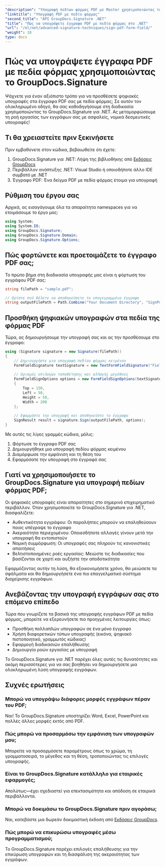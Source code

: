 ```yaml
---
"description": "Υπογραφή πεδίων φόρμας PDF με Master χρησιμοποιώντας το GroupDocs.Signature για .NET. Δημιουργήστε ασφαλείς, νομικά δεσμευτικές ψηφιακές υπογραφές με αυτό το βήμα προς βήμα σεμινάριο."
"linktitle": "Υπογραφή PDF με πεδίο φόρμας"
"second_title": "API GroupDocs.Signature .NET"
"title": "Πώς να υπογράψετε έγγραφα PDF με πεδία φόρμας στο .NET"
"url": "/el/net/advanced-signature-techniques/sign-pdf-form-field/"
"weight": 10
type: docs
---
```

# Πώς να υπογράψετε έγγραφα PDF με πεδία φόρμας χρησιμοποιώντας το GroupDocs.Signature

Ψάχνετε για έναν αξιόπιστο τρόπο για να προσθέσετε ψηφιακές υπογραφές στα έγγραφα PDF σας με πεδία φόρμας; Σε αυτόν τον ολοκληρωμένο οδηγό, θα σας καθοδηγήσουμε στη διαδικασία χρησιμοποιώντας το GroupDocs.Signature για .NET. Ας μεταμορφώσουμε τη ροή εργασίας των εγγράφων σας με ασφαλείς, νομικά δεσμευτικές υπογραφές!

## Τι θα χρειαστείτε πριν ξεκινήσετε

Πριν εμβαθύνετε στον κώδικα, βεβαιωθείτε ότι έχετε:

1. GroupDocs.Signature για .NET: Λήψη της βιβλιοθήκης από [Εκδόσεις GroupDocs](https://releases.groupdocs.com/signature/net/)
2. Περιβάλλον ανάπτυξης .NET: Visual Studio ή οποιοδήποτε άλλο IDE συμβατό με .NET
3. Έγγραφο PDF: Ένα δείγμα PDF με πεδία φόρμας έτοιμα για υπογραφή

## Ρύθμιση του έργου σας

Αρχικά, ας εισαγάγουμε όλα τα απαραίτητα namespaces για να ετοιμάσουμε το έργο μας:

```csharp
using System;
using System.IO;
using GroupDocs.Signature;
using GroupDocs.Signature.Domain;
using GroupDocs.Signature.Options;
```

## Πώς φορτώνετε και προετοιμάζετε το έγγραφο PDF σας;

Το πρώτο βήμα στη διαδικασία υπογραφής μας είναι η φόρτωση του εγγράφου PDF σας:

```csharp
string filePath = "sample.pdf";

// Ορίστε πού θέλετε να αποθηκεύσετε το υπογεγραμμένο έγγραφο
string outputFilePath = Path.Combine("Your Document Directory", "SignPdfWithFormField", "SignedWithFormField.pdf");
```

## Προσθήκη ψηφιακών υπογραφών στα πεδία της φόρμας PDF

Τώρα, ας δημιουργήσουμε την υπογραφή σας και ας την προσθέσουμε στο έγγραφο:

```csharp
using (Signature signature = new Signature(filePath))
{
    // Δημιουργήστε μια υπογραφή πεδίου φόρμας κειμένου
    FormFieldSignature textSignature = new TextFormFieldSignature("FieldText", "Value1");
    
    // Ορισμός επιλογών τοποθέτησης και αλλαγής μεγέθους
    FormFieldSignOptions options = new FormFieldSignOptions(textSignature)
    {
        Top = 150,
        Left = 50,
        Height = 50,
        Width = 200
    };
    
    // Εφαρμόστε την υπογραφή και αποθηκεύστε το έγγραφο
    SignResult result = signature.Sign(outputFilePath, options);
}
```

Με αυτές τις λίγες γραμμές κώδικα, μόλις:
1. Φόρτωσε το έγγραφο PDF σας
2. Δημιουργήθηκε μια υπογραφή πεδίου φόρμας κειμένου
3. Διαμόρφωσε την εμφάνιση και τη θέση του
4. Εφαρμόσατε την υπογραφή στο έγγραφό σας

## Γιατί να χρησιμοποιήσετε το GroupDocs.Signature για υπογραφή πεδίων φόρμας PDF;

Οι ψηφιακές υπογραφές είναι απαραίτητες στο σημερινό επιχειρηματικό περιβάλλον. Όταν χρησιμοποιείτε το GroupDocs.Signature για .NET, διασφαλίζετε:

- Αυθεντικότητα εγγράφου: Οι παραλήπτες μπορούν να επαληθεύσουν ποιος υπέγραψε το έγγραφο
- Ακεραιότητα περιεχομένου: Οποιεσδήποτε αλλαγές γίνουν μετά την υπογραφή θα εντοπιστούν
- Νομική συμμόρφωση: Οι υπογραφές σας πληρούν τις κανονιστικές απαιτήσεις
- Βελτιστοποιημένες ροές εργασίας: Μειώστε τις διαδικασίες που βασίζονται σε χαρτί και αυξήστε την αποδοτικότητα

Εφαρμόζοντας αυτήν τη λύση, θα εξοικονομήσετε χρόνο, θα μειώσετε τα σφάλματα και θα δημιουργήσετε ένα πιο επαγγελματικό σύστημα διαχείρισης εγγράφων.

## Ανεβάζοντας την υπογραφή εγγράφων σας στο επόμενο επίπεδο

Τώρα που γνωρίζετε τα βασικά της υπογραφής εγγράφων PDF με πεδία φόρμας, μπορείτε να εξερευνήσετε πιο προηγμένες λειτουργίες όπως:

- Προσθήκη πολλαπλών υπογραφών σε ένα μόνο έγγραφο
- Χρήση διαφορετικών τύπων υπογραφής (εικόνα, ψηφιακό πιστοποιητικό, γραμμωτός κώδικας)
- Εφαρμογή διαδικασιών επαλήθευσης
- Δημιουργία ροών εργασίας με υπογραφή

Το GroupDocs.Signature για .NET παρέχει όλες αυτές τις δυνατότητες και ακόμη περισσότερες για να σας βοηθήσει να δημιουργήσετε μια ολοκληρωμένη λύση υπογραφής εγγράφων.

## Συχνές ερωτήσεις

### Μπορώ να υπογράψω διάφορες μορφές εγγράφων πέραν του PDF;
Ναι! Το GroupDocs.Signature υποστηρίζει Word, Excel, PowerPoint και πολλές άλλες μορφές εκτός από PDF.

### Πώς μπορώ να προσαρμόσω την εμφάνιση των υπογραφών μου;
Μπορείτε να προσαρμόσετε παραμέτρους όπως το χρώμα, τη γραμματοσειρά, το μέγεθος και τη θέση, τροποποιώντας τις επιλογές υπογραφής.

### Είναι το GroupDocs.Signature κατάλληλο για εταιρικές εφαρμογές;
Απολύτως—έχει σχεδιαστεί για επεκτασιμότητα και απόδοση σε εταιρικά περιβάλλοντα.

### Μπορώ να δοκιμάσω το GroupDocs.Signature πριν αγοράσω;
Ναι, κατεβάστε μια δωρεάν δοκιμαστική έκδοση από [Εκδόσεις GroupDocs](https://releases.groupdocs.com/).

### Πώς μπορώ να επικυρώσω υπογραφές μέσω προγραμματισμού;
Το GroupDocs.Signature παρέχει επιλογές επαλήθευσης για την επικύρωση υπογραφών και τη διασφάλιση της ακεραιότητας των εγγράφων.